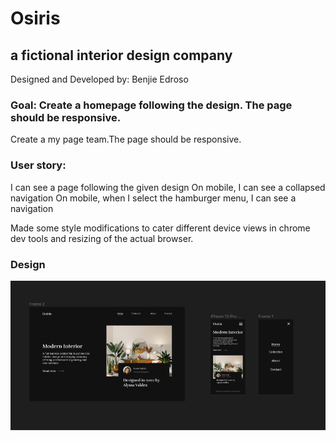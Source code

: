 # Osiris

## a fictional interior design company

Designed and Developed by: Benjie Edroso

### Goal: Create a homepage following the design. The page should be responsive.

Create a my page team.The page should be responsive.

### User story:

I can see a page following the given design
On mobile, I can see a collapsed navigation
On mobile, when I select the hamburger menu, I can see a navigation

Made some style modifications to cater different device views in chrome dev tools and resizing of the actual browser.

### Design

![design](./assets/design.png)
